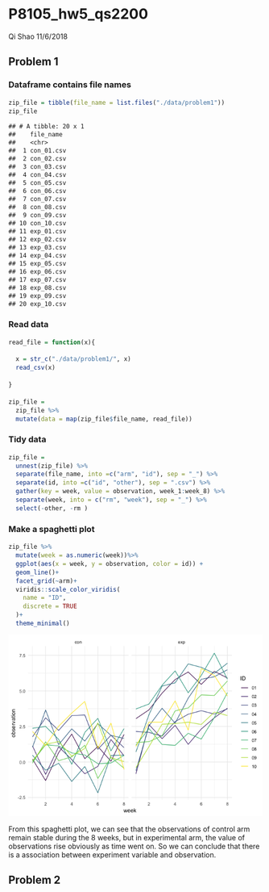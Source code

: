 P8105\_hw5\_qs2200
================
Qi Shao
11/6/2018

Problem 1
---------

### Dataframe contains file names

``` r
zip_file = tibble(file_name = list.files("./data/problem1"))
zip_file
```

    ## # A tibble: 20 x 1
    ##    file_name 
    ##    <chr>     
    ##  1 con_01.csv
    ##  2 con_02.csv
    ##  3 con_03.csv
    ##  4 con_04.csv
    ##  5 con_05.csv
    ##  6 con_06.csv
    ##  7 con_07.csv
    ##  8 con_08.csv
    ##  9 con_09.csv
    ## 10 con_10.csv
    ## 11 exp_01.csv
    ## 12 exp_02.csv
    ## 13 exp_03.csv
    ## 14 exp_04.csv
    ## 15 exp_05.csv
    ## 16 exp_06.csv
    ## 17 exp_07.csv
    ## 18 exp_08.csv
    ## 19 exp_09.csv
    ## 20 exp_10.csv

### Read data

``` r
read_file = function(x){
  
  x = str_c("./data/problem1/", x)
  read_csv(x)
  
}

zip_file = 
  zip_file %>%
  mutate(data = map(zip_file$file_name, read_file))
```

### Tidy data

``` r
zip_file = 
  unnest(zip_file) %>%
  separate(file_name, into =c("arm", "id"), sep = "_") %>%
  separate(id, into =c("id", "other"), sep = ".csv") %>%
  gather(key = week, value = observation, week_1:week_8) %>%
  separate(week, into = c("rm", "week"), sep = "_") %>%
  select(-other, -rm )
```

### Make a spaghetti plot

``` r
zip_file %>%
  mutate(week = as.numeric(week))%>%
  ggplot(aes(x = week, y = observation, color = id)) +
  geom_line()+
  facet_grid(~arm)+
  viridis::scale_color_viridis(
    name = "ID", 
    discrete = TRUE
  )+
  theme_minimal() 
```

![](p8105_hw5_qs2200_files/figure-markdown_github/problem%201.4-1.png)

From this spaghetti plot, we can see that the observations of control arm remain stable during the 8 weeks, but in experimental arm, the value of observations rise obviously as time went on. So we can conclude that there is a association between experiment variable and observation.

Problem 2
---------

